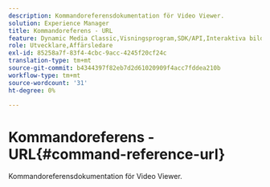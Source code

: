 ```yaml
---
description: Kommandoreferensdokumentation för Video Viewer.
solution: Experience Manager
title: Kommandoreferens - URL
feature: Dynamic Media Classic,Visningsprogram,SDK/API,Interaktiva bilder
role: Utvecklare,Affärsledare
exl-id: 85258a7f-83f4-4cbc-9acc-4245f20cf24c
translation-type: tm+mt
source-git-commit: b4344397f82eb7d2d61020909f4acc7fddea210b
workflow-type: tm+mt
source-wordcount: '31'
ht-degree: 0%

---
```


# Kommandoreferens - URL{#command-reference-url}

Kommandoreferensdokumentation för Video Viewer.
